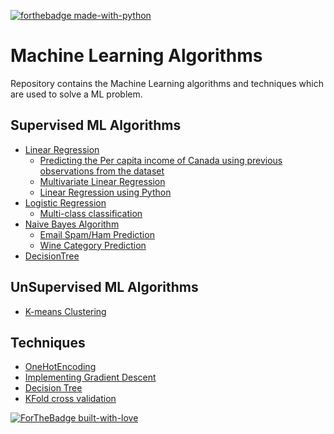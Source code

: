 [![forthebadge made-with-python](http://ForTheBadge.com/images/badges/made-with-python.svg)](https://www.python.org/)

# Machine Learning Algorithms
Repository contains the  Machine Learning algorithms and techniques which are used to solve a ML problem.

## Supervised ML Algorithms
   * [Linear Regression](https://github.com/KarthikKaiplody/Machine_Learning_Algorithms/blob/master/Supervised/Regression/Linear_Regression.ipynb)
       * [Predicting the Per capita income of Canada using previous observations from the dataset](https://github.com/KarthikKaiplody/Machine_Learning_Algorithms/blob/master/Supervised/Regression/LR_Exercise.ipynb)
       * [Multivariate Linear Regression](https://github.com/KarthikKaiplody/Machine_Learning_Algorithms/blob/master/Supervised/Regression/Multivariate_Linear_Regression.ipynb)
       * [Linear Regression using Python]()      
   * [Logistic Regression](https://github.com/KarthikKaiplody/Machine_Learning_Algorithms/blob/master/Supervised/Classification/LogisticRegression/Logistic_Regression.ipynb)  
       * [Multi-class classification](https://github.com/KarthikKaiplody/Machine_Learning_Algorithms/blob/master/Supervised/Classification/LogisticRegression/Multiclass_Classification_Using_Logistic_Regression.ipynb)
   * [Naive Bayes Algorithm](https://github.com/KarthikKaiplody/Machine_Learning_Algorithms/tree/master/Supervised/Classification/NaiveBayes)
       * [Email Spam/Ham Prediction](https://github.com/KarthikKaiplody/Machine_Learning_Algorithms/blob/master/Supervised/Classification/NaiveBayes/Spam_Ham_Prediction.ipynb)
       * [Wine Category Prediction](https://github.com/KarthikKaiplody/Machine_Learning_Algorithms/blob/master/Supervised/Classification/Wine_Category_Prediction.ipynb)
   * [DecisionTree](https://github.com/KarthikKaiplody/Machine_Learning_Algorithms/blob/master/Supervised/DecisionTree.py)    
      
## UnSupervised ML Algorithms
   * [K-means Clustering](https://github.com/KarthikKaiplody/Machine_Learning_Algorithms/tree/master/UnSupervised/K_means_Clustering)

## Techniques 
   * [OneHotEncoding](https://github.com/KarthikKaiplody/Machine_Learning_Algorithms/blob/master/Supervised/Regression/OneHotEncoding.ipynb)    
   * [Implementing Gradient Descent](https://github.com/KarthikKaiplody/Machine_Learning_Algorithms/blob/master/Supervised/GradientDescent.ipynb)
   * [Decision Tree](https://github.com/KarthikKaiplody/Machine_Learning_Algorithms/blob/master/Supervised/Classification/DecisionTree%2BClassifier.ipynb) 
   * [KFold cross validation](https://github.com/KarthikKaiplody/Machine_Learning_Algorithms/blob/master/Supervised/KFold_cross_Validation.ipynb)


[![ForTheBadge built-with-love](http://ForTheBadge.com/images/badges/built-with-love.svg)](https://GitHub.com/karthikkaiplody/)

